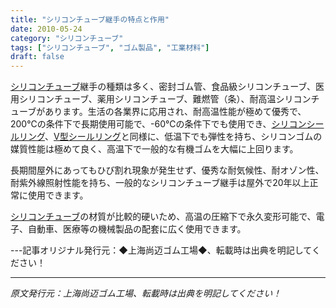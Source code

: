 ```yaml
---
title: "シリコンチューブ継手の特点と作用"
date: 2010-05-24
category: "シリコンチューブ"
tags: ["シリコンチューブ", "ゴム製品", "工業材料"]
draft: false
---
```


[シリコンチューブ](http://www.smpolymer.com/guijiaoguan/)継手の種類は多く、密封ゴム管、食品級シリコンチューブ、医用シリコンチューブ、薬用シリコンチューブ、難燃管（条）、耐高温シリコンチューブがあります。生活の各業界に応用され、耐高温性能が極めて優秀で、200℃の条件下で長期使用可能で、-60℃の条件下でも使用でき、[シリコンシールリング](http://www.smpolymer.com/)、[V型シールリング](http://www.smpolymer.com/)と同様に、低温下でも弾性を持ち、シリコンゴムの媒質性能は極めて良く、高温下で一般的な有機ゴムを大幅に上回ります。

長期間屋外にあってもひび割れ現象が発生せず、優秀な耐気候性、耐オゾン性、耐紫外線照射性能を持ち、一般的なシリコンチューブ継手は屋外で20年以上正常に使用できます。

[シリコンチューブ](http://www.smpolymer.com/guijiaoguan/)の材質が比較的硬いため、高温の圧縮下で永久変形可能で、電子、自動車、医療等の機械製品の配套に広く使用できます。

---記事オリジナル発行元：◆上海尚迈ゴム工場◆、転載時は出典を明記してください！

---

*原文発行元：上海尚迈ゴム工場、転載時は出典を明記してください！*